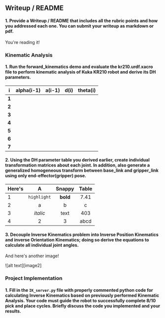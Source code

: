 ## Writeup / README
#### 1. Provide a Writeup / README that includes all the rubric points and how you addressed each one.  You can submit your writeup as markdown or pdf.  

You're reading it!

### Kinematic Analysis
#### 1. Run the forward_kinematics demo and evaluate the kr210.urdf.xacro file to perform kinematic analysis of Kuka KR210 robot and derive its DH parameters.



|   i   | alpha(i-1) | a(i-1) | d(i) | theta(i) |
| :---: | :--------: | :----: | :--: | :------: |
| **1** |            |        |      |          |
| **2** |            |        |      |          |
| **3** |            |        |      |          |
| **4** |            |        |      |          |
| **5** |            |        |      |          |
| **6** |            |        |      |          |
| **7** |            |        |      |          |



#### 2. Using the DH parameter table you derived earlier, create individual transformation matrices about each joint. In addition, also generate a generalized homogeneous transform between base_link and gripper_link using only end-effector(gripper) pose.

| Here's |      A      |  Snappy  | Table |
| ------ | :---------: | :------: | :---: |
| 1      | `highlight` | **bold** | 7.41  |
| 2      |      a      |    b     |   c   |
| 3      |  *italic*   |   text   |  403  |
| 4      |      2      |    3     | abcd  |

#### 3. Decouple Inverse Kinematics problem into Inverse Position Kinematics and inverse Orientation Kinematics; doing so derive the equations to calculate all individual joint angles.

And here's another image! 

![alt text][image2]

### Project Implementation

#### 1. Fill in the `IK_server.py` file with properly commented python code for calculating Inverse Kinematics based on previously performed Kinematic Analysis. Your code must guide the robot to successfully complete 8/10 pick and place cycles. Briefly discuss the code you implemented and your results. 





